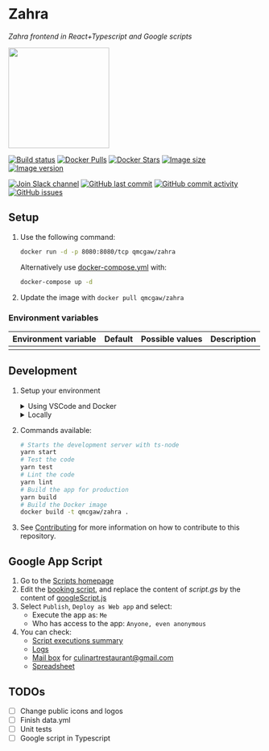 # Zahra

*Zahra frontend in React+Typescript and Google scripts*

<img height="200" src="title.svg?sanitize=true">

[![Build status](https://github.com/qdm12/zahra/workflows/Buildx%20latest/badge.svg)](https://github.com/qdm12/zahra/actions?query=workflow%3A%22Buildx+latest%22)
[![Docker Pulls](https://img.shields.io/docker/pulls/qmcgaw/zahra.svg)](https://hub.docker.com/r/qmcgaw/zahra)
[![Docker Stars](https://img.shields.io/docker/stars/qmcgaw/zahra.svg)](https://hub.docker.com/r/qmcgaw/zahra)
[![Image size](https://images.microbadger.com/badges/image/qmcgaw/zahra.svg)](https://microbadger.com/images/qmcgaw/zahra)
[![Image version](https://images.microbadger.com/badges/version/qmcgaw/zahra.svg)](https://microbadger.com/images/qmcgaw/zahra)

[![Join Slack channel](https://img.shields.io/badge/slack-@qdm12-yellow.svg?logo=slack)](https://join.slack.com/t/qdm12/shared_invite/enQtOTE0NjcxNTM1ODc5LTYyZmVlOTM3MGI4ZWU0YmJkMjUxNmQ4ODQ2OTAwYzMxMTlhY2Q1MWQyOWUyNjc2ODliNjFjMDUxNWNmNzk5MDk)
[![GitHub last commit](https://img.shields.io/github/last-commit/qdm12/zahra.svg)](https://github.com/qdm12/zahra/issues)
[![GitHub commit activity](https://img.shields.io/github/commit-activity/y/qdm12/zahra.svg)](https://github.com/qdm12/zahra/issues)
[![GitHub issues](https://img.shields.io/github/issues/qdm12/zahra.svg)](https://github.com/qdm12/zahra/issues)

## Setup

1. Use the following command:

    ```sh
    docker run -d -p 8080:8080/tcp qmcgaw/zahra
    ```

    Alternatively use [docker-compose.yml](https://github.com/qdm12/zahra/blob/master/docker-compose.yml) with:

    ```sh
    docker-compose up -d
    ```

1. Update the image with `docker pull qmcgaw/zahra`

### Environment variables

| Environment variable | Default | Possible values | Description |
| --- | --- | --- | --- |
|  |  |  |  |

## Development

1. Setup your environment

    <details><summary>Using VSCode and Docker</summary><p>

    1. Install [Docker](https://docs.docker.com/install/)
       - On Windows, share a drive with Docker Desktop and have the project on that partition
       - On OSX, share your project directory with Docker Desktop
    1. With [Visual Studio Code](https://code.visualstudio.com/download), install the [remote containers extension](https://marketplace.visualstudio.com/items?itemName=ms-vscode-remote.remote-containers)
    1. In Visual Studio Code, press on `F1` and select `Remote-Containers: Open Folder in Container...`
    1. Your dev environment is ready to go!... and it's running in a container :+1:

    </p></details>

    <details><summary>Locally</summary><p>

    Install [Nodejs](https://nodejs.org/en/download/) and [Docker](https://www.docker.com/products/docker-desktop), with eventually [yarn](https://classic.yarnpkg.com/en/docs/install/)

    </p></details>

1. Commands available:

    ```sh
    # Starts the development server with ts-node
    yarn start
    # Test the code
    yarn test
    # Lint the code
    yarn lint
    # Build the app for production
    yarn build
    # Build the Docker image
    docker build -t qmcgaw/zahra .
    ```

1. See [Contributing](.github/CONTRIBUTING.md) for more information on how to contribute to this repository.

## Google App Script

1. Go to the [Scripts homepage](https://script.google.com/home/my)
1. Edit the [booking script](https://script.google.com/d/1ZcAiI87GHUOEFSNb47xTaPMfbPFxTcyiIS5hshPFt9On_3D7hylKKv7T/edit), and replace the content of *script.gs* by the content of [googleScript.js](googleScript.js)
1. Select `Publish`, `Deploy as Web app` and select:
    - Execute the app as: `Me`
    - Who has access to the app: `Anyone, even anonymous`
1. You can check:
    - [Script executions summary](https://script.google.com/home/projects/1ZcAiI87GHUOEFSNb47xTaPMfbPFxTcyiIS5hshPFt9On_3D7hylKKv7T)
    - [Logs](https://console.cloud.google.com/logs/viewer?project=project-id-4217464954757915625)
    - [Mail box](https://mail.google.com/) for culinartrestaurant@gmail.com
    - [Spreadsheet](https://docs.google.com/spreadsheets/d/1V0cjNexIPfT-YqbYUsUtx-fDWoOWx3PmMcJh_QRtIx4)

## TODOs

- [ ] Change public icons and logos
- [ ] Finish data.yml
- [ ] Unit tests
- [ ] Google script in Typescript
